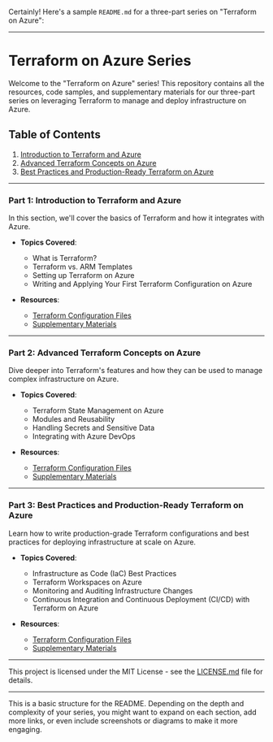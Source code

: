 Certainly! Here's a sample `README.md` for a three-part series on "Terraform on Azure":

---

# Terraform on Azure Series

Welcome to the "Terraform on Azure" series! This repository contains all the resources, code samples, and supplementary materials for our three-part series on leveraging Terraform to manage and deploy infrastructure on Azure.

## Table of Contents

1. [Introduction to Terraform and Azure](#part-1-introduction-to-terraform-and-azure)
2. [Advanced Terraform Concepts on Azure](#part-2-advanced-terraform-concepts-on-azure)
3. [Best Practices and Production-Ready Terraform on Azure](#part-3-best-practices-and-production-ready-terraform-on-azure)

---

### Part 1: Introduction to Terraform and Azure

In this section, we'll cover the basics of Terraform and how it integrates with Azure.

- **Topics Covered**:
  - What is Terraform?
  - Terraform vs. ARM Templates
  - Setting up Terraform on Azure
  - Writing and Applying Your First Terraform Configuration on Azure

- **Resources**:
  - [Terraform Configuration Files](/Part1.md)
  - [Supplementary Materials](https://registry.terraform.io/providers/hashicorp/azurerm/latest/docs)

---

### Part 2: Advanced Terraform Concepts on Azure

Dive deeper into Terraform's features and how they can be used to manage complex infrastructure on Azure.

- **Topics Covered**:
  - Terraform State Management on Azure
  - Modules and Reusability
  - Handling Secrets and Sensitive Data
  - Integrating with Azure DevOps

- **Resources**:
  - [Terraform Configuration Files](#)
  - [Supplementary Materials](#)

---

### Part 3: Best Practices and Production-Ready Terraform on Azure

Learn how to write production-grade Terraform configurations and best practices for deploying infrastructure at scale on Azure.

- **Topics Covered**:
  - Infrastructure as Code (IaC) Best Practices
  - Terraform Workspaces on Azure
  - Monitoring and Auditing Infrastructure Changes
  - Continuous Integration and Continuous Deployment (CI/CD) with Terraform on Azure

- **Resources**:
  - [Terraform Configuration Files](#)
  - [Supplementary Materials](#)

---


This project is licensed under the MIT License - see the [LICENSE.md](/LICENSE.md) file for details.

---

This is a basic structure for the README. Depending on the depth and complexity of your series, you might want to expand on each section, add more links, or even include screenshots or diagrams to make it more engaging.